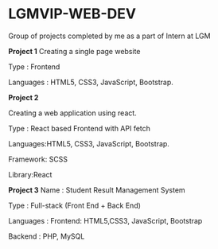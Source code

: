 # LGMVIP-WEB-DEV
Group of projects completed by me as a part of Intern at LGM


**Project 1**
Creating a single page website

Type : Frontend

Languages : HTML5, CSS3, JavaScript, Bootstrap.



**Project 2**

Creating a web application using react.

Type : React based Frontend with API fetch

Languages:HTML5, CSS3, JavaScript, Bootstrap.

Framework: SCSS

Library:React



**Project 3**
Name : Student Result Management System

Type : Full-stack (Front End + Back End)

Languages :
Frontend: HTML5,CSS3, JavaScript, Bootstrap

Backend : PHP, MySQL



